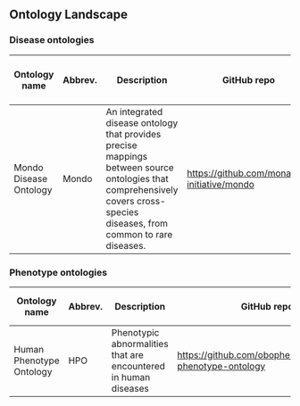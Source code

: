 ## Ontology Landscape

### Disease ontologies

Ontology name | Abbrev. | Description | GitHub repo | Website | Number of disease classes 
-- | -- | -- | -- | -- | --
Mondo Disease Ontology | Mondo | An integrated disease ontology that provides precise mappings between source ontologies that comprehensively covers cross-species diseases, from common to rare diseases. | https://github.com/monarch-initiative/mondo | https://mondo.monarchinitiative.org/ | > 20k 

### Phenotype ontologies

Ontology name | Abbrev. | Description | GitHub repo | Website | Number of phenotype classes 
-- | -- | -- | -- | -- | --
Human Phenotype Ontology | HPO | Phenotypic abnormalities that are encountered in human diseases | https://github.com/obophenotype/human-phenotype-ontology | https://hpo.jax.org/app/ | >15k
